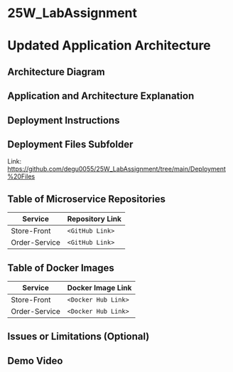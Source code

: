 # 25W_LabAssignment

# Updated Application Architecture

## Architecture Diagram
<!-- Draw the updated architecture diagram using Draw.io and include it in the README. -->

## Application and Architecture Explanation
<!-- Briefly explain the application functionality and how the architecture works. -->

## Deployment Instructions
<!-- Step-by-step instructions to deploy the application in a Kubernetes cluster. -->

## Deployment Files Subfolder

Link: https://github.com/degu0055/25W_LabAssignment/tree/main/Deployment%20Files
 <!-- Include all Kubernetes deployment YAML files in a folder named `Deployment Files`.
Ensure these files are clearly named (e.g., `store-front-deployment.yaml`, `order-service-deployment.yaml`). -->

## Table of Microservice Repositories
| Service        | Repository Link |
|---------------|----------------|
| Store-Front   | `<GitHub Link>`   |
| Order-Service | `<GitHub Link>`   |

## Table of Docker Images
| Service        | Docker Image Link |
|---------------|------------------|
| Store-Front   | `<Docker Hub Link>` |
| Order-Service | `<Docker Hub Link>` |

## Issues or Limitations (Optional)
<!-- Any issues or limitations in the implementation. -->

## Demo Video
<!-- Record a **5-minute max** demo video showcasing the following:

- The application in action after deployment to the **AKS cluster**.
- **AI-generated product descriptions and images**.
- **Integration with the managed order queue service**.

Upload the video to **YouTube** and include a link to the video in your `README.md` file under a **"Demo Video"** section. -->
